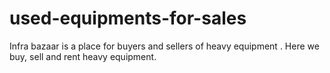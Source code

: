 used-equipments-for-sales
=========================

Infra bazaar is a place for buyers and sellers of heavy equipment . Here we buy, sell and rent  heavy equipment.